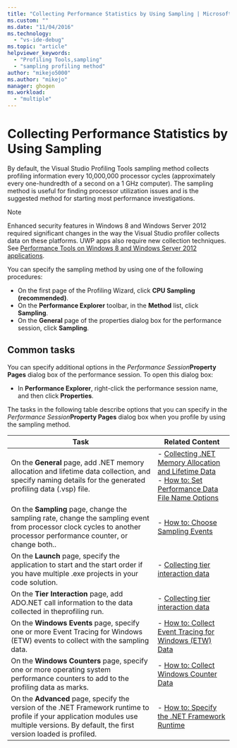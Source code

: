 ```yaml
---
title: "Collecting Performance Statistics by Using Sampling | Microsoft Docs"
ms.custom: ""
ms.date: "11/04/2016"
ms.technology: 
  - "vs-ide-debug"
ms.topic: "article"
helpviewer_keywords: 
  - "Profiling Tools,sampling"
  - "sampling profiling method"
author: "mikejo5000"
ms.author: "mikejo"
manager: ghogen
ms.workload: 
  - "multiple"
---
```

# Collecting Performance Statistics by Using Sampling

By default, the Visual Studio Profiling Tools sampling method collects profiling information every 10,000,000 processor cycles (approximately every one-hundredth of a second on a 1 GHz computer). The sampling method is useful for finding processor utilization issues and is the suggested method for starting most performance investigations.

> [!NOTE]
> Enhanced security features in Windows 8 and Windows Server 2012 required significant changes in the way the Visual Studio profiler collects data on these platforms. UWP apps also require new collection techniques. See [Performance Tools on Windows 8 and Windows Server 2012 applications](../profiling/performance-tools-on-windows-8-and-windows-server-2012-applications.md).

You can specify the sampling method by using one of the following procedures:

- On the first page of the Profiling Wizard, click **CPU Sampling (recommended)**.
- On the **Performance Explorer** toolbar, in the **Method** list, click **Sampling**.
- On the **General** page of the properties dialog box for the performance session, click **Sampling**.

## Common tasks

You can specify additional options in the *Performance Session***Property Pages** dialog box of the performance session. To open this dialog box:

- In **Performance Explorer**, right-click the performance session name, and then click **Properties**.

 The tasks in the following table describe options that you can specify in the *Performance Session***Property Pages** dialog box when you profile by using the sampling method.

|Task|Related Content|
|----------|---------------------|
|On the **General** page, add .NET memory allocation and lifetime data collection, and specify naming details for the generated profiling data (.vsp) file.|- [Collecting .NET Memory Allocation and Lifetime Data](../profiling/collecting-dotnet-memory-allocation-and-lifetime-data.md)<br />- [How to: Set Performance Data File Name Options](../profiling/how-to-set-performance-data-file-name-options.md)|
|On the **Sampling** page, change the sampling rate, change the sampling event from processor clock cycles to another processor performance counter, or change both..|- [How to: Choose Sampling Events](../profiling/how-to-choose-sampling-events.md)|
|On the **Launch** page, specify the application to start and the start order if you have multiple .exe projects in your code solution.|- [Collecting tier interaction data](../profiling/collecting-tier-interaction-data.md)|
|On the **Tier Interaction** page, add ADO.NET call information to the data collected in theprofiling run.|- [Collecting tier interaction data](../profiling/collecting-tier-interaction-data.md)|
|On the **Windows Events** page, specify one or more Event Tracing for Windows (ETW) events to collect with the sampling data.|- [How to: Collect Event Tracing for Windows (ETW) Data](../profiling/how-to-collect-event-tracing-for-windows-etw-data.md)|
|On the **Windows Counters** page, specify one or more operating system performance counters to add to the profiling data as marks.|- [How to: Collect Windows Counter Data](../profiling/how-to-collect-windows-counter-data.md)|
|On the **Advanced** page, specify the version of the .NET Framework runtime to profile if your application modules use multiple versions. By default, the first version loaded is profiled.|- [How to: Specify the .NET Framework Runtime](../profiling/how-to-specify-the-dotnet-framework-runtime.md)|